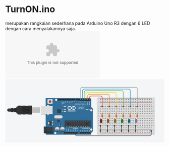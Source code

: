 # TurnON.ino
merupakan rangkaian sederhana pada Arduino Uno R3 dengan 6 LED dengan cara menyalakannya saja.
![](/Basic%20LED/TurnON.csv)
![](/Basic%20LED/TurnON.png)
